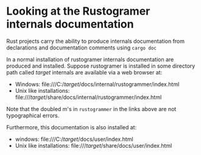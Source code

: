 # Looking at the Rustogramer internals documentation

Rust projects carry the ability to produce internals documentation from declarations and documentation comments using ```cargo doc```

In a normal installation of rustogramer internals documentation are produced and installed.  Suppose rustogramer is installed in some directory path called *target* internals are available via a web browser at:

* Windows: file:///C:/*target*/docs/internal/rustogrammer/index.html
* Unix like installations:  file:///*target*/share/docs/internal/rustogrammer/index.html

Note that the doubled m's in ```rustogrammer``` in the links above are not typographical errors.

Furthermore, this documentation is also installed at:

* windows: file:///C:/*target*/docs/user/index.html
* Unix like installations:  file:///*target*/share/docs/user/index.html


